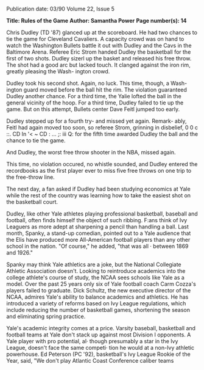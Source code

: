 Publication date: 03/90
Volume 22, Issue 5

**Title: Rules of the Game**
**Author: Samantha Power**
**Page number(s): 14**

Chris Dudley (TD '87) glanced up at 
the scoreboard. He had two chances to 
tie 
the game 
for 
Cleveland 
Cavaliers. A capacity crowd was on 
hand to watch the Washington Bullets 
battle it out with Dudley and the Cavs 
in the Baltimore Arena. Referee Eric 
Strom handed Dudley the basketball 
for the first of two shots. Dudley sizerl 
up 
the basket and 
released his 
free throw. The shot had a good arc 
but lacked touch. It clanged against the 
iron rim, greatly pleasing the Wash-
ington crowd. 

Dudley took his second shot. Again, 
no luck. This time, though, a Wash-
ington guard moved before the ball hit 
the rim. The violation guaranteed 
Dudley another chance. For a third 
time, the Yalie lofted the ball in the 
general vicinity of the hoop. For a 
third time, Dudley failed to tie up the 
game. But on this attempt, Bullets 
center Dave Feitl jumped too early. 

Dudley stepped up for a fourth 
try- and missed yet again. Remark-
ably, Feitl had again moved too soon, 
so referee Strom, grinning in disbelief,
0 
0 c ::. 
CD 
In 
'< 
~ 
CD : ... 
;: 
iii 
Q: 
for the fifth time awarded Dudley the 
ball and the chance to tie the game. 

And Dudley, the worst free throw 
shooter in the NBA, missed again. 

This time, no violation occured, no 
whistle sounded, and Dudley entered 
the recordbooks as the first player ever 
to miss five free throws on one trip to 
the free-throw line. 

The next day, a fan asked if Dudley 
had been studying economics at Yale 
while the rest of the country was 
learning how to take the easiest shot on 
the basketball court. 

Dudley, like other Yale athletes 
playing professional basketball, 
baseball and football, 
often finds 
himself the object of such ribbing. F:ans 
think of Ivy Leaguers as more adept at 
sharpening a pencil than handling a 
ball. Last month, Spanky, a stand-up 
comedian, pointed out to a Yale 
audience that the Elis have produced 
more All-American football players 
than any other school in the nation. 
"Of course," he added, "that was all 
· between 1869 and 1926." 

Spanky may think Yale athletics are 
a joke, but the National Collegiate 
Athletic Association doesn't. Looking 
to reintroduce academics into the 
college athlete's course of study, the 
NCAA sees schools like Yale as a 
model. Over the past 25 years only six 
of Yale football coach Carm Cozza's 
players 
failed 
to graduate. 
Dick 
Schultz, the new executive director of 
the NCAA, admires Yale's ability to 
balance academics and athletics. He 
has introduced a variety of reforms 
based on Ivy League regulations, 
which include reducing the number of 
basketball games, shortening the 
season and eliminating spring practice. 

Yale's academic integrity comes at a 
price. Varsity baseball, basketball and 
football teams at Yale don't stack up 
against most Division I opponents. A 
Yale player with pro potential, al· 
though presumably a star in the Ivy 
League, doesn't face the same competi· 
tion he would at a non-Ivy athletic 
powerhouse. Ed Peterson (PC '92), 
basketball's Ivy League Rookie of the 
Year, said, "We don't play Atlantic 
Coast Conference caliber teams